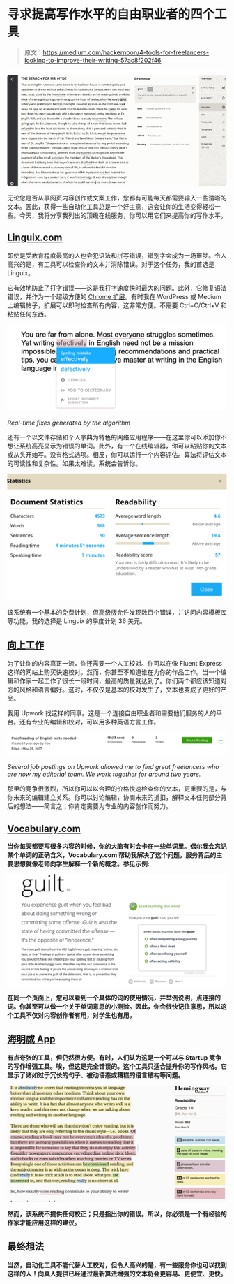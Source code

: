 # 寻求提高写作水平的自由职业者的四个工具

> 原文：<https://medium.com/hackernoon/4-tools-for-freelancers-looking-to-improve-their-writing-57ac8f202f46>

![](img/56776bd5fbb49975492e22c0422b195c.png)

无论您是否从事网页内容创作或文案工作，您都有可能每天都需要输入一些清晰的文本。因此，获得一些自动化工具总是一个好主意，这会让你的生活变得轻松一些。今天，我将分享我列出的顶级在线服务，你可以用它们来提高你的写作水平。

## [Linguix.com](https://linguix.com/)

即使是受教育程度最高的人也会犯语法和拼写错误，错别字会成为一场噩梦。令人高兴的是，有工具可以检查你的文本并消除错误。对于这个任务，我的首选是 Linguix。

它有效地防止了打字错误——这是我打字速度快时最大的问题。此外，它修复语法错误，并作为一个超级方便的 [Chrome 扩展](https://chrome.google.com/webstore/detail/textlyai/ndgklmlnheedegipcohgcbjhhgddendc/)。有时我在 WordPress 或 Medium 上编辑帖子，扩展可以即时检查所有内容，这非常方便。不需要 Ctrl+C/Ctrl+V 和粘贴任何东西。

![](img/a042578e46872949e6c010807ac175e1.png)

*Real-time fixes generated by the algorithm*

还有一个以文件存储和个人字典为特色的网络应用程序——在这里你可以添加你不想让系统高亮显示为错误的单词。此外，有一个在线编辑器，你可以粘贴你的文本或从头开始写。没有格式选项。相反，你可以运行一个内容评估。算法将评估文本的可读性和复杂性。如果太难读，系统会告诉你。

![](img/1ed8a626a17b785d037dfbe771c2ede1.png)

该系统有一个基本的免费计划，但[高级版](https://textly.ai/premium)允许发现数百个错误，并访问内容模板库等功能。我的选择是 Linguix 的季度计划 36 美元。

## [**向上工作**](https://upwork.com/)

为了让你的内容真正一流，你还需要一个人工校对。你可以在像 Fluent Express 这样的网站上购买快速校对。然而，你甚至不知道谁在为你的作品工作。当一个编辑和作家一起工作了很长一段时间，最高的质量就达到了。你们两个都应该知道对方的风格和语言偏好。这时，不仅仅是基本的校对发生了，文本也变成了更好的产品。

我用 Upwork 找这样的同事。这是一个连接自由职业者和需要他们服务的人的平台。还有专业的编辑和校对，可以用多种英语方言工作。

![](img/267810b5d0c01071e74942f1c0f3cbd1.png)

*Several job postings on Upwork allowed me to find great freelancers who are now my editorial team. We work together for around two years.*

那里的竞争很激烈，所以你可以以合理的价格快速检查你的文本，更重要的是，与你未来的编辑建立关系。你可以讨论编辑，协商未来的折扣，解释文本任何部分背后的想法——简言之；你肯定需要为专业的内容创作而努力。

## [**Vocabulary.com**](https://www.vocabulary.com/dictionary/)

**当你每天都要写很多内容的时候，你的大脑有时会卡在一些单词里。偶尔我会忘记某个单词的正确含义，Vocabulary.com 帮助我解决了这个问题。服务背后的主要思想就像老师向学生解释一个新的概念。参见示例:**

**![](img/076e9d6166e7f407a35dc57da6b8446b.png)**

**在同一个页面上，您可以看到一个具体的词的使用情况，并举例说明，点连接的词。你甚至可以做一个关于单词意思的小测验。因此，你会很快记住意思，所以这个工具不仅对内容创作者有用，对学生也有用。**

## **[**海明威 App**](http://hemingwayapp.com/)**

**有点夸张的工具，但仍然很方便。有时，人们认为这是一个可以与 Startup 竞争的写作增强工具。唉，但这是完全错误的。这个工具只适合提升你的写作风格。它显示了诸如过于冗长的句子、被动语态或糟糕的语言结构等问题。**

**![](img/35326ce48de6e650456b0c1787bb847e.png)**

**然而，该系统不提供任何校正；只是指出你的错误。所以，你必须是一个有经验的作家才能应用这样的建议。**

## ****最终想法****

**当然，自动化工具不能代替人工校对，但令人高兴的是，有一些服务你也可以找到这样的人！向真人提供已经通过最新算法增强的文本将会更容易、更便宜、更快。**